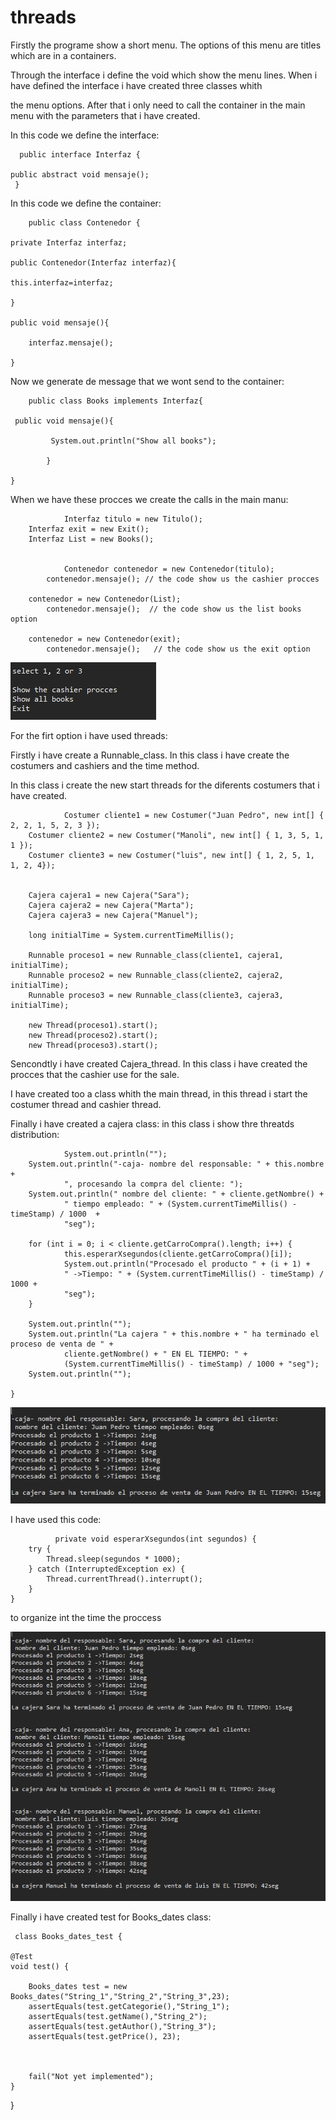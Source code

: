 # threads


Firstly the programe show a short menu. The options of this menu are titles which are in a containers. 

Through the interface i define the void which show the menu lines. When i have defined the interface i have created three classes whith 

the menu options. After that i only need to call the container in the main menu with the parameters that i have created.


In this code we define the interface:



      public interface Interfaz {

	public abstract void mensaje();
     }




In this code we define the container:



        public class Contenedor {

	private Interfaz interfaz;
	 
	public Contenedor(Interfaz interfaz){
	 
	this.interfaz=interfaz;
	 
	}
	 
	public void mensaje(){
	 
		interfaz.mensaje();
	 
	}



Now we generate de message that we wont send to the container:




        public class Books implements Interfaz{

	 public void mensaje(){
			 
			 System.out.println("Show all books");

			}

	}


When we have these procces we create the calls in the main manu: 



                Interfaz titulo = new Titulo();
		Interfaz exit = new Exit();
		Interfaz List = new Books();
		
		
                Contenedor contenedor = new Contenedor(titulo); 
	        contenedor.mensaje(); // the code show us the cashier procces
			
		contenedor = new Contenedor(List);
	        contenedor.mensaje();  // the code show us the list books option
		    
		contenedor = new Contenedor(exit);
	        contenedor.mensaje();   // the code show us the exit option
 





![](pictures/Captura.PNG)





For the firt option i have used threads:

Firstly i have create a Runnable_class. In this class i have create the costumers and cashiers and the time method.

In this class i create the new start threads for the diferents costumers that i have created.


                Costumer cliente1 = new Costumer("Juan Pedro", new int[] { 2, 2, 1, 5, 2, 3 });
		Costumer cliente2 = new Costumer("Manoli", new int[] { 1, 3, 5, 1, 1 });
		Costumer cliente3 = new Costumer("luis", new int[] { 1, 2, 5, 1, 1, 2, 4});

		
		Cajera cajera1 = new Cajera("Sara");
		Cajera cajera2 = new Cajera("Marta");
		Cajera cajera3 = new Cajera("Manuel");
		
		long initialTime = System.currentTimeMillis();
		
		Runnable proceso1 = new Runnable_class(cliente1, cajera1, initialTime);
		Runnable proceso2 = new Runnable_class(cliente2, cajera2, initialTime);
		Runnable proceso3 = new Runnable_class(cliente3, cajera3, initialTime);

		new Thread(proceso1).start();
		new Thread(proceso2).start();
		new Thread(proceso3).start();




Sencondtly i have created Cajera_thread. In this class i have created the procces that the cashier use for the sale.

I have created too a class whith the main thread, in this thread i start the costumer thread and cashier thread.

Finally i have created a cajera class: in this class i show thre threatds distribution:



                System.out.println("");
		System.out.println("-caja- nombre del responsable: " + this.nombre + 
				", procesando la compra del cliente: ");
		System.out.println(" nombre del cliente: " + cliente.getNombre() + 
				" tiempo empleado: " + (System.currentTimeMillis() - timeStamp) / 1000	+
				"seg");

		for (int i = 0; i < cliente.getCarroCompra().length; i++) { 
				this.esperarXsegundos(cliente.getCarroCompra()[i]); 
				System.out.println("Procesado el producto " + (i + 1) +  
				" ->Tiempo: " + (System.currentTimeMillis() - timeStamp) / 1000 + 
				"seg");
		}

		System.out.println("");
		System.out.println("La cajera " + this.nombre + " ha terminado el proceso de venta de " + 
				cliente.getNombre() + " EN EL TIEMPO: " + 
				(System.currentTimeMillis() - timeStamp) / 1000 + "seg");
		System.out.println("");

	}
	
	
	
	
	
	
	
	
![](pictures/Captura2.PNG)

	
	
	

I have used this code:

              private void esperarXsegundos(int segundos) {
		try {
			Thread.sleep(segundos * 1000);
		} catch (InterruptedException ex) {
			Thread.currentThread().interrupt();
		}
	}

to organize int the time the proccess 




![](pictures/Captura3.PNG)



 
 
 
 Finally i have created test for Books_dates class:
 
 
     class Books_dates_test {

	@Test
	void test() {
		
		Books_dates test = new Books_dates("String_1","String_2","String_3",23);
		assertEquals(test.getCategorie(),"String_1");
		assertEquals(test.getName(),"String_2");
		assertEquals(test.getAuthor(),"String_3");
		assertEquals(test.getPrice(), 23);
		
		
		
		fail("Not yet implemented");
	}

}
 
 
 
 
 
 
 
 

